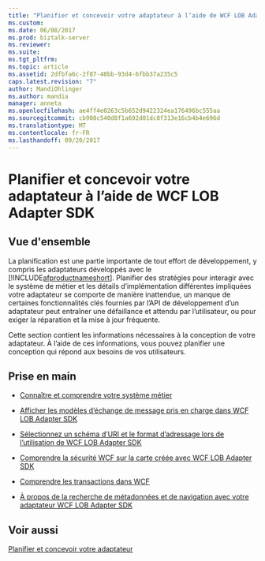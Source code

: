 ```yaml
---
title: "Planifier et concevoir votre adaptateur à l’aide de WCF LOB Adapter SDK | Documents Microsoft"
ms.custom: 
ms.date: 06/08/2017
ms.prod: biztalk-server
ms.reviewer: 
ms.suite: 
ms.tgt_pltfrm: 
ms.topic: article
ms.assetid: 2dfbfa6c-2f87-40bb-93d4-6fbb37a235c5
caps.latest.revision: "7"
author: MandiOhlinger
ms.author: mandia
manager: anneta
ms.openlocfilehash: ae4ff4e0263c5b652d9422324ea176496bc555aa
ms.sourcegitcommit: cb908c540d8f1a692d01dc8f313e16cb4b4e696d
ms.translationtype: MT
ms.contentlocale: fr-FR
ms.lasthandoff: 09/20/2017
---
```

# <a name="plan-and-design-your-adapter-using-the-wcf-lob-adapter-sdk"></a>Planifier et concevoir votre adaptateur à l’aide de WCF LOB Adapter SDK

## <a name="overview"></a>Vue d'ensemble
La planification est une partie importante de tout effort de développement, y compris les adaptateurs développés avec le [!INCLUDE[afproductnameshort](../../includes/afproductnameshort-md.md)]. Planifier des stratégies pour interagir avec le système de métier et les détails d’implémentation différentes impliquées votre adaptateur se comporte de manière inattendue, un manque de certaines fonctionnalités clés fournies par l’API de développement d’un adaptateur peut entraîner une défaillance et attendu par l’utilisateur, ou pour exiger la réparation et la mise à jour fréquente.  
  
 Cette section contient les informations nécessaires à la conception de votre adaptateur. À l’aide de ces informations, vous pouvez planifier une conception qui répond aux besoins de vos utilisateurs.  
  
## <a name="get-started"></a>Prise en main
  
-   [Connaître et comprendre votre système métier](understand-the-lob-system-with-the-wcf-lob-adapter-sdk.md) 
  
-   [Afficher les modèles d’échange de message pris en charge dans WCF LOB Adapter SDK](view-the-supported-message-exchange-patterns-in-the-wcf-lob-adapter-sdk.md)  
  
-   [Sélectionnez un schéma d’URI et le format d’adressage lors de l’utilisation de WCF LOB Adapter SDK](select-a-uri-scheme-and-addressing-format-when-using-the-wcf-lob-adapter-sdk.md)  
  
-   [Comprendre la sécurité WCF sur la carte créée avec WCF LOB Adapter SDK](understand-wcf-security-on-the-adapter-created-with-the-wcf-lob-adapter-sdk.md)  
  
-   [Comprendre les transactions dans WCF](atomic-consistent-isolated-durable-transactions-with-the-wcf-lob-adapter-sdk.md)  
  
-   [À propos de la recherche de métadonnées et de navigation avec votre adaptateur WCF LOB Adapter SDK](about-metadata-search-and-browse-with-your-wcf-lob-adapter-sdk-adapter.md)
  
## <a name="see-also"></a>Voir aussi  
[Planifier et concevoir votre adaptateur](plan-and-design-an-adapter-using-the-wcf-lob-adapter-sdk.md)